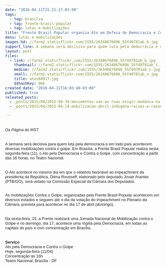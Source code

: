 ```yaml
---
date: "2016-04-11T15:21:17-03:00"
tags:
  - tag: brasilia
  - tag: frente-brasil-popular
  - tag: lutas-e-mobilizações
title: "Frente Brasil Popular organiza Ato em Defesa de Democracia e Contra o Golpe "
menu: lutas e mobilizações
images_hd: //farm2.staticflickr.com/1555/26348676896_55f49781ab_b.jpg
support_line: A semana será decisiva para quem luta pela democracia e em todo país acontecem diversas mobilizações contra o golpe
layout: post
files:
  - link: //farm2.staticflickr.com/1555/26348676896_55f49781ab_b.jpg
    thumbnail: //farm2.staticflickr.com/1555/26348676896_55f49781ab_t.jpg
    medium: //farm2.staticflickr.com/1555/26348676896_55f49781ab_z.jpg
    small: //farm2.staticflickr.com/1555/26348676896_55f49781ab_n.jpg
    title: atos84917.jpg
    $$hashKey: 06E
created_date: "2016-04-11T16:03:40-03:00"
published: true
releated_posts:
  - _posts/2015/09/2015-09-30-movimentos-vao-as-ruas-exigir-mudanca-na-politica-economica-de-dilma.md
  - _posts/2015/04/2015-04-14-mobilizacao-abril-indigena-raizes-e-razoes-da-luta.md

---
```

<p><br />
<em><font color="#222222" face="arial, sans-serif"><span style="font-size: 12.8px; line-height: normal;">Da P&aacute;gina do MST</span></font></em></p>

<p><br style="color: rgb(34, 34, 34); font-family: arial, sans-serif; font-size: 12.8px; line-height: normal;" />
<span style="color: rgb(34, 34, 34); font-family: arial, sans-serif; font-size: 12.8px; line-height: normal;">A semana ser&aacute; decisiva para quem luta pela democracia e em todo pa&iacute;s acontecem diversas mobiliza&ccedil;&otilde;es contra o golpe. Em Bras&iacute;lia, a Frente Brasil Popular realiza nesta segunda-feira (11), o Ato pela Democracia e Contra o Golpe, com concentra&ccedil;&atilde;o a partir das 16 horas, no Teatro Nacional.</span></p>

<p><br />
<span style="color: rgb(34, 34, 34); font-family: arial, sans-serif; font-size: 12.8px; line-height: normal;">O Ato acontece no mesmo dia em que o relat&oacute;rio favor&aacute;vel ao impeachment da presidenta da Rep&uacute;blica, Dilma Rousseff, elaborado pelo deputado Jovair Arantes (PTB/GO), ser&aacute; votado na Comiss&atilde;o Especial da C&acirc;mara dos Deputados.</span></p>

<p><span style="color: rgb(34, 34, 34); font-family: arial, sans-serif; font-size: 12.8px; line-height: normal;">&nbsp;</span><br style="color: rgb(34, 34, 34); font-family: arial, sans-serif; font-size: 12.8px; line-height: normal;" />
<span style="color: rgb(34, 34, 34); font-family: arial, sans-serif; font-size: 12.8px; line-height: normal;">As mobiliza&ccedil;&otilde;es Contra o Golpe, organizadas pela Frente Brasil Popular acontecem em diversos estados e seguem at&eacute; o dia da vota&ccedil;&atilde;o do impeachment no Plen&aacute;rio da C&acirc;mara, prevista para acontecer no dia 17 de abril (domingo).</span></p>

<p><br style="color: rgb(34, 34, 34); font-family: arial, sans-serif; font-size: 12.8px; line-height: normal;" />
<span style="color: rgb(34, 34, 34); font-family: arial, sans-serif; font-size: 12.8px; line-height: normal;">Na sexta-feira, 15, a Frente realizar&aacute; uma Jornada Nacional de Mobiliza&ccedil;&atilde;o contra o Golpe e no domingo, dia 17, acontece uma Vig&iacute;lia pela Democracia, em todas as capitais do pa&iacute;s e com concentra&ccedil;&atilde;o em Bras&iacute;lia.</span></p>

<p><br style="color: rgb(34, 34, 34); font-family: arial, sans-serif; font-size: 12.8px; line-height: normal;" />
<strong><span style="color: rgb(34, 34, 34); font-family: arial, sans-serif; font-size: 12.8px; line-height: normal;">Servi&ccedil;o</span></strong><br style="color: rgb(34, 34, 34); font-family: arial, sans-serif; font-size: 12.8px; line-height: normal;" />
<span style="color: rgb(34, 34, 34); font-family: arial, sans-serif; font-size: 12.8px; line-height: normal;">Ato pela Democracia e Contra o Golpe</span><br style="color: rgb(34, 34, 34); font-family: arial, sans-serif; font-size: 12.8px; line-height: normal;" />
<span style="color: rgb(34, 34, 34); font-family: arial, sans-serif; font-size: 12.8px; line-height: normal;">Hoje, segunda-feira (11/04)</span><br style="color: rgb(34, 34, 34); font-family: arial, sans-serif; font-size: 12.8px; line-height: normal;" />
<span style="color: rgb(34, 34, 34); font-family: arial, sans-serif; font-size: 12.8px; line-height: normal;">Concentra&ccedil;&atilde;o &agrave;s 16h</span><br style="color: rgb(34, 34, 34); font-family: arial, sans-serif; font-size: 12.8px; line-height: normal;" />
<span style="color: rgb(34, 34, 34); font-family: arial, sans-serif; font-size: 12.8px; line-height: normal;">Teatro Nacional, Bras&iacute;lia - DF</span></p>
